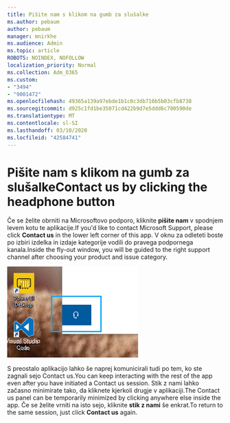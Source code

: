```yaml
---
title: Pišite nam s klikom na gumb za slušalke
ms.author: pebaum
author: pebaum
manager: mnirkhe
ms.audience: Admin
ms.topic: article
ROBOTS: NOINDEX, NOFOLLOW
localization_priority: Normal
ms.collection: Adm_O365
ms.custom:
- "3494"
- "9001472"
ms.openlocfilehash: 49365a139a97ebde1b1c0c3db710b5b03cfb8738
ms.sourcegitcommit: d925c1fd1be35071cd422b9d7e5ddd6c700590de
ms.translationtype: MT
ms.contentlocale: sl-SI
ms.lasthandoff: 03/10/2020
ms.locfileid: "42584741"
---
```

# <a name="contact-us-by-clicking-the-headphone-button"></a><span data-ttu-id="70053-102">Pišite nam s klikom na gumb za slušalke</span><span class="sxs-lookup"><span data-stu-id="70053-102">Contact us by clicking the headphone button</span></span>

<span data-ttu-id="70053-103">Če se želite obrniti na Microsoftovo podporo, kliknite **pišite nam** v spodnjem levem kotu te aplikacije.</span><span class="sxs-lookup"><span data-stu-id="70053-103">If you'd like to contact Microsoft Support, please click **Contact us** in the lower left corner of this app.</span></span> <span data-ttu-id="70053-104">V oknu za odleteti boste po izbiri izdelka in izdaje kategorije vodili do pravega podpornega kanala.</span><span class="sxs-lookup"><span data-stu-id="70053-104">Inside the fly-out window, you will be guided to the right support channel after choosing your product and issue category.</span></span>

![Pišite nam tako, da kliknete ikono slušalk.](media/contact-us-headphone-icon.png)

<span data-ttu-id="70053-106">S preostalo aplikacijo lahko še naprej komunicirali tudi po tem, ko ste zagnali sejo Contact us.</span><span class="sxs-lookup"><span data-stu-id="70053-106">You can keep interacting with the rest of the app even after you have initiated a Contact us session.</span></span> <span data-ttu-id="70053-107">Stik z nami lahko začasno minimirate tako, da kliknete kjerkoli drugje v aplikaciji.</span><span class="sxs-lookup"><span data-stu-id="70053-107">The Contact us panel can be temporarily minimized by clicking anywhere else inside the app.</span></span> <span data-ttu-id="70053-108">Če se želite vrniti na isto sejo, kliknite **stik z nami** še enkrat.</span><span class="sxs-lookup"><span data-stu-id="70053-108">To return to the same session, just click **Contact us** again.</span></span>

